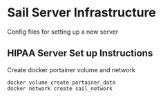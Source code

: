 # Sail Server Infrastructure
Config files for setting up a new server

## HIPAA Server Set up Instructions

Create docker portainer volume and network

```shell
docker volume create portainer_data
docker network create sail_network
```
